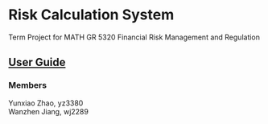 # Risk Calculation System
  
  
Term Project for MATH GR 5320 Financial Risk Management and Regulation  

## [User Guide](https://github.com/yz3380/5320Project/blob/master/User_Guide.pdf)  

### Members
Yunxiao Zhao, yz3380    
Wanzhen Jiang, wj2289

